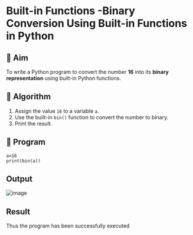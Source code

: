 # Built-in Functions -Binary Conversion Using Built-in Functions in Python

## 🎯 Aim
To write a Python program to convert the number **16** into its **binary representation** using built-in Python functions.

## 🧠 Algorithm
1. Assign the value `16` to a variable `a`.
2. Use the built-in `bin()` function to convert the number to binary.
3. Print the result.

## 🧾 Program
```
a=16 
print(bin(a))
```

## Output
![image](https://github.com/user-attachments/assets/8063bc54-f8ae-4c29-977d-9ccfc79db063)


## Result
Thus the program has been successfully executed
